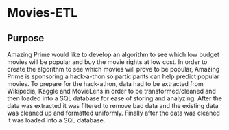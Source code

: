 # Movies-ETL
## Purpose
Amazing Prime would like to develop an algorithm to see which low budget movies will be popular and buy the movie rights at low cost.  In order to create the algorithm to see which movies will prove to be popular, Amazing Prime is sponsoring a hack-a-thon so participants can help predict popular movies. To prepare for the hack-athon, data had to be extracted from Wikipedia, Kaggle and MovieLens in order to be transformed/cleaned and then loaded into a SQL database for ease of storing and analyzing. After the data was extracted it was filtered to remove bad data and the existing data was cleaned up and formatted uniformly. Finally after the data was cleaned it was loaded into a SQL database. 
